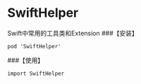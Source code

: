 # SwiftHelper
Swift中常用的工具类和Extension
###【安装】
```
pod 'SwiftHelper'
```
###【使用】
```
import SwiftHelper
```
